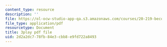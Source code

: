 ```yaml
---
content_type: resource
description: ''
file: https://ol-ocw-studio-app-qa.s3.amazonaws.com/courses/20-219-becoming-the-next-bill-nye-writing-and-hosting-the-educational-show-january-iap-2015/2d2a2dc778fb84e3cbb8e9fd722a8493_RMSuV5fwCnE.pdf
file_type: application/pdf
resourcetype: Document
title: 3play pdf file
uid: 2d2a2dc7-78fb-84e3-cbb8-e9fd722a8493
---
```

